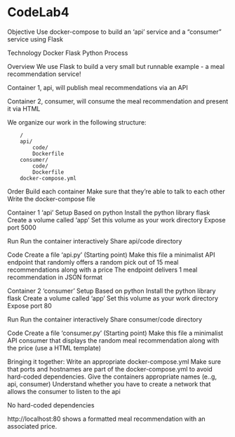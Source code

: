 # CodeLab4

Objective
Use docker-compose to build an ‘api’ service and a “consumer” service using Flask

Technology
Docker
Flask
Python
Process

Overview
We use Flask to build a very small but runnable example - a meal recommendation service! 

Container 1, api, will publish meal recommendations via an API

Container 2, consumer, will consume the meal recommendation and present it via HTML 

We organize our work in the following structure:

		/
		api/
			code/
			Dockerfile
		consumer/
			code/
			Dockerfile
		docker-compose.yml

Order
Build each container
Make sure that they’re able to talk to each other
Write the docker-compose file

Container 1 ‘api’
Setup
Based on python
Install the python library flask
Create a volume called ‘app’
Set this volume as your work directory
Expose port 5000

Run
Run the container interactively
Share api/code directory

Code
Create a file ‘api.py’ (Starting point)
Make this file a minimalist API endpoint that randomly offers a random pick out of 15 meal recommendations along with a price
The endpoint delivers 1 meal recommendation in JSON format

Container 2 ‘consumer’
Setup
Based on python
Install the python library flask
Create a volume called ‘app’
Set this volume as your work directory
Expose port 80

Run
Run the container interactively
Share consumer/code directory

Code
Create a file ‘consumer.py’ (Starting point)
Make this file a minimalist API consumer that displays the random meal recommendation along with the price (use a HTML template)

Bringing it together: Write an appropriate docker-compose.yml
Make sure that ports and hostnames are part of the docker-compose.yml to avoid hard-coded dependencies.
Give the containers appropriate names (e..g, api, consumer)
Understand whether you have to create a network that allows the consumer to listen to the api



No hard-coded dependencies

http://localhost:80 shows a formatted meal recommendation with an associated price.
